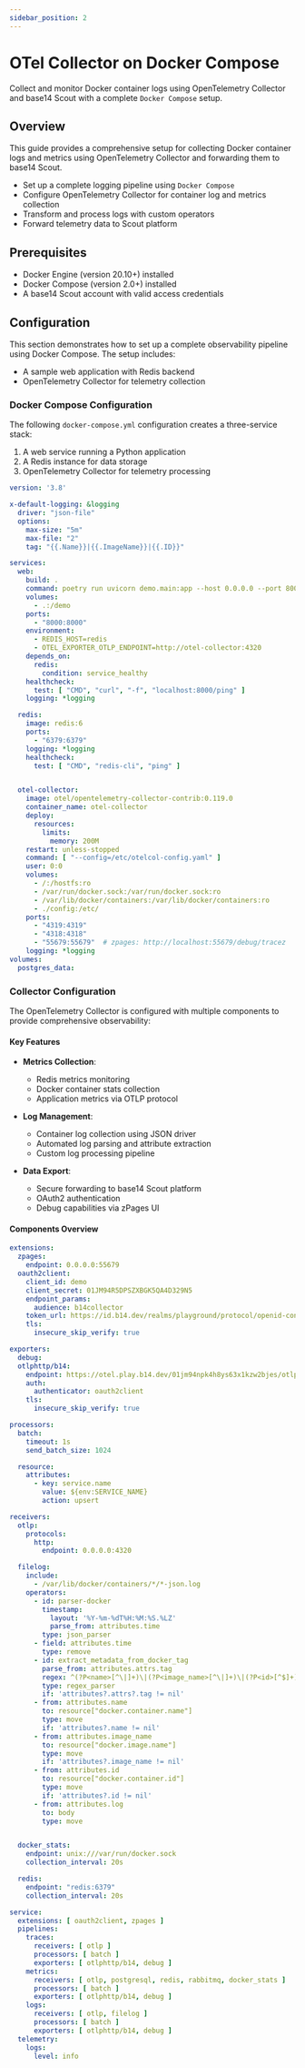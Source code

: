 ```yaml
---
sidebar_position: 2
---
```


# OTel Collector on Docker Compose

Collect and monitor Docker container logs using OpenTelemetry Collector and
base14 Scout with a complete `Docker Compose` setup.

## Overview

This guide provides a comprehensive setup for collecting Docker container
logs and metrics using OpenTelemetry Collector and forwarding them to base14 Scout.

- Set up a complete logging pipeline using `Docker Compose`
- Configure OpenTelemetry Collector for container log and metrics collection
- Transform and process logs with custom operators
- Forward telemetry data to Scout platform

## Prerequisites

- Docker Engine (version 20.10+) installed
- Docker Compose (version 2.0+) installed
- A base14 Scout account with valid access credentials

## Configuration

This section demonstrates how to set up a complete observability pipeline using
Docker Compose. The setup includes:

- A sample web application with Redis backend
- OpenTelemetry Collector for telemetry collection

### Docker Compose Configuration

The following `docker-compose.yml` configuration creates a three-service stack:

1. A web service running a Python application
2. A Redis instance for data storage
3. OpenTelemetry Collector for telemetry processing

```yaml showLineNumbers title="docker-compose.yml"
version: '3.8'

x-default-logging: &logging
  driver: "json-file"
  options:
    max-size: "5m"
    max-file: "2"
    tag: "{{.Name}}|{{.ImageName}}|{{.ID}}"

services:
  web:
    build: .
    command: poetry run uvicorn demo.main:app --host 0.0.0.0 --port 8000 --reload
    volumes:
      - .:/demo
    ports:
      - "8000:8000"
    environment:
      - REDIS_HOST=redis
      - OTEL_EXPORTER_OTLP_ENDPOINT=http://otel-collector:4320
    depends_on:
      redis:
        condition: service_healthy
    healthcheck:
      test: [ "CMD", "curl", "-f", "localhost:8000/ping" ]
    logging: *logging

  redis:
    image: redis:6
    ports:
      - "6379:6379"
    logging: *logging
    healthcheck:
      test: [ "CMD", "redis-cli", "ping" ]


  otel-collector:
    image: otel/opentelemetry-collector-contrib:0.119.0
    container_name: otel-collector
    deploy:
      resources:
        limits:
          memory: 200M
    restart: unless-stopped
    command: [ "--config=/etc/otelcol-config.yaml" ]
    user: 0:0
    volumes:
      - /:/hostfs:ro
      - /var/run/docker.sock:/var/run/docker.sock:ro
      - /var/lib/docker/containers:/var/lib/docker/containers:ro
      - ./config:/etc/
    ports:
      - "4319:4319"
      - "4318:4318"
      - "55679:55679"  # zpages: http://localhost:55679/debug/tracez
    logging: *logging
volumes:
  postgres_data:
```

### Collector Configuration

The OpenTelemetry Collector is configured with multiple components to provide
comprehensive observability:

#### Key Features

- **Metrics Collection**:
  - Redis metrics monitoring
  - Docker container stats collection
  - Application metrics via OTLP protocol

- **Log Management**:
  - Container log collection using JSON driver
  - Automated log parsing and attribute extraction
  - Custom log processing pipeline

- **Data Export**:
  - Secure forwarding to base14 Scout platform
  - OAuth2 authentication
  - Debug capabilities via zPages UI

#### Components Overview

```yaml showLineNumbers title="otelcol-config.yaml"
extensions:
  zpages:
    endpoint: 0.0.0.0:55679
  oauth2client:
    client_id: demo
    client_secret: 01JM94R5DPSZXBGK5QA4D329N5
    endpoint_params:
      audience: b14collector
    token_url: https://id.b14.dev/realms/playground/protocol/openid-connect/token
    tls:
      insecure_skip_verify: true

exporters:
  debug:
  otlphttp/b14:
    endpoint: https://otel.play.b14.dev/01jm94npk4h8ys63x1kzw2bjes/otlp
    auth:
      authenticator: oauth2client
    tls:
      insecure_skip_verify: true

processors:
  batch:
    timeout: 1s
    send_batch_size: 1024

  resource:
    attributes:
      - key: service.name
        value: ${env:SERVICE_NAME}
        action: upsert

receivers:
  otlp:
    protocols:
      http:
        endpoint: 0.0.0.0:4320

  filelog:
    include:
      - /var/lib/docker/containers/*/*-json.log
    operators:
      - id: parser-docker
        timestamp:
          layout: '%Y-%m-%dT%H:%M:%S.%LZ'
          parse_from: attributes.time
        type: json_parser
      - field: attributes.time
        type: remove
      - id: extract_metadata_from_docker_tag
        parse_from: attributes.attrs.tag
        regex: ^(?P<name>[^\|]+)\|(?P<image_name>[^\|]+)\|(?P<id>[^$]+)$
        type: regex_parser
        if: 'attributes?.attrs?.tag != nil'
      - from: attributes.name
        to: resource["docker.container.name"]
        type: move
        if: 'attributes?.name != nil'
      - from: attributes.image_name
        to: resource["docker.image.name"]
        type: move
        if: 'attributes?.image_name != nil'
      - from: attributes.id
        to: resource["docker.container.id"]
        type: move
        if: 'attributes?.id != nil'
      - from: attributes.log
        to: body
        type: move


  docker_stats:
    endpoint: unix:///var/run/docker.sock
    collection_interval: 20s

  redis:
    endpoint: "redis:6379"
    collection_interval: 20s

service:
  extensions: [ oauth2client, zpages ]
  pipelines:
    traces:
      receivers: [ otlp ]
      processors: [ batch ]
      exporters: [ otlphttp/b14, debug ]
    metrics:
      receivers: [ otlp, postgresql, redis, rabbitmq, docker_stats ]
      processors: [ batch ]
      exporters: [ otlphttp/b14, debug ]
    logs:
      receivers: [ otlp, filelog ]
      processors: [ batch ]
      exporters: [ otlphttp/b14, debug ]
  telemetry:
    logs:
      level: info
```
